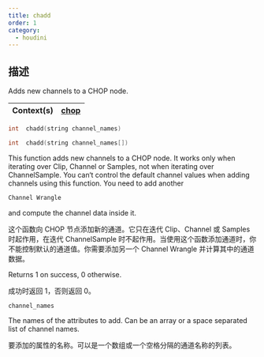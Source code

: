```yaml
---
title: chadd
order: 1
category:
  - houdini
---
```

    
## 描述

Adds new channels to a CHOP node.

| Context(s) | [chop](../contexts/chop.html) |
| ---------- | ----------------------------- |

```c
int  chadd(string channel_names)
```

```c
int  chadd(string channel_names[])
```

This function adds new channels to a CHOP node. It works only when iterating
over Clip, Channel or Samples, not when iterating over ChannelSample. You
can‘t control the default channel values when adding channels using this
function. You need to add another

```c
Channel Wrangle
```

and compute the channel
data inside it.

这个函数向 CHOP 节点添加新的通道。它只在迭代 Clip、Channel 或 Samples 时起作用，在迭代 ChannelSample 时不起作用。当使用这个函数添加通道时，你不能控制默认的通道值。你需要添加另一个 Channel
Wrangle 并计算其中的通道数据。

Returns 1 on success, 0 otherwise.

成功时返回 1，否则返回 0。

`channel_names`

The names of the attributes to add. Can be an array or a space separated list
of channel names.

要添加的属性的名称。可以是一个数组或一个空格分隔的通道名称的列表。
